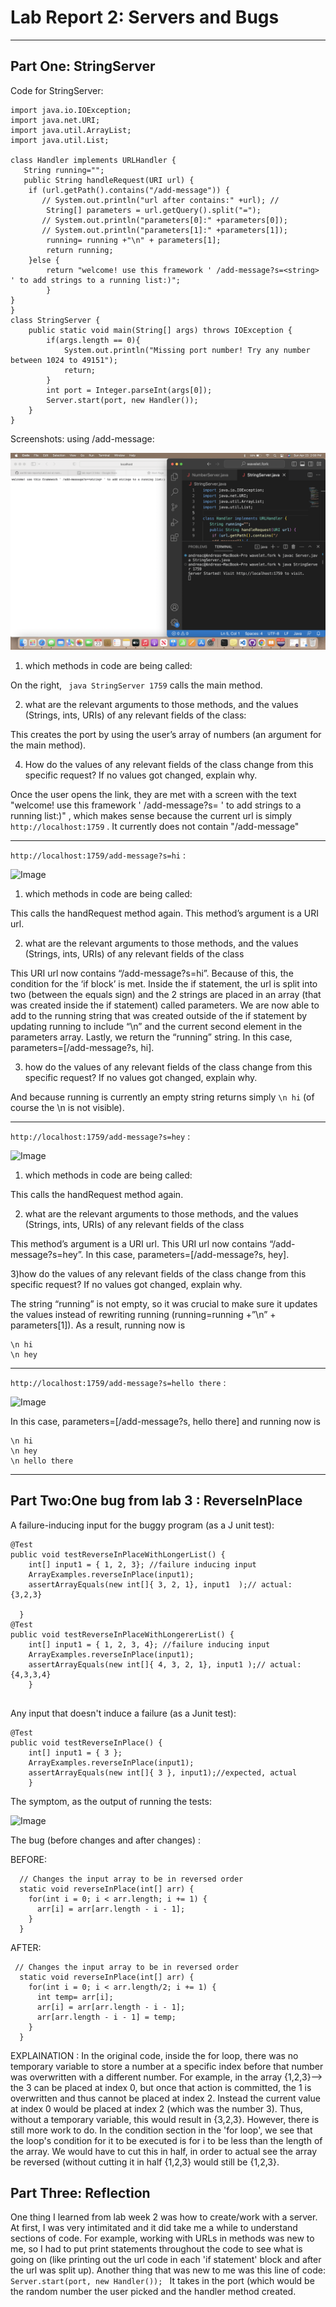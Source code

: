 # **Lab Report 2: Servers and Bugs**
---------

## Part One: StringServer

Code for StringServer:
```
import java.io.IOException;
import java.net.URI;
import java.util.ArrayList;
import java.util.List;

class Handler implements URLHandler {
   String running=""; 
   public String handleRequest(URI url) {
    if (url.getPath().contains("/add-message")) {
       // System.out.println("url after contains:" +url); //
        String[] parameters = url.getQuery().split("=");
       // System.out.println("parameters[0]:" +parameters[0]);
       // System.out.println("parameters[1]:" +parameters[1]);
        running= running +"\n" + parameters[1];
        return running;
    }else {
        return "welcome! use this framework ' /add-message?s=<string> ' to add strings to a running list:)"; 
        }       
}
}
class StringServer {
    public static void main(String[] args) throws IOException {
        if(args.length == 0){
            System.out.println("Missing port number! Try any number between 1024 to 49151");
            return;
        }
        int port = Integer.parseInt(args[0]);
        Server.start(port, new Handler());
    }
}
```


 Screenshots: using /add-message: 

 ![Image](https://raw.githubusercontent.com/a5calderon/cse15l-lab-reports/main/Screen%20Shot%202023-04-23%20at%202.08.45%20PM.png)
 
 1) which methods in code are being called:


 On the right, ``` java StringServer 1759``` calls the main method.

 2) what are the relevant arguments to those methods, and the values (Strings, ints, URIs) of any relevant fields of the class:


This creates the port by using the user’s array of numbers (an argument for the main method). 
 
 4) How do the values of any relevant fields of the class change from this specific request? If no values got changed, explain why.


Once the user opens the link, they are met with a screen with the text "welcome! use this framework ' /add-message?s=<string> ' to add strings to a running list:)" , which makes sense because the current url is simply  ```http://localhost:1759```  . It currently does not contain "/add-message"


---------
	
 ```http://localhost:1759/add-message?s=hi``` :
	
 ![Image](https://raw.githubusercontent.com/a5calderon/cse15l-lab-reports/main/Screen%20Shot%202023-04-23%20at%202.09.53%20PM.png)
 
 1) which methods in code are being called:
	
This calls the handRequest method again. This method’s argument is a URI url. 

 2) what are the relevant arguments to those methods, and the values (Strings, ints, URIs) of any relevant fields of the class
	
This URI url now contains “/add-message?s=hi”. Because of this, the condition for the ‘if block’ is met. Inside the if statement, the url is split into two (between the equals sign) and the 2 strings are placed in an array (that was created inside the if statement) called parameters. We are now able to add to the running string that was created outside of the if statement by updating running to include “\n” and the current second element in the parameters array. Lastly, we return the “running” string. In this case, parameters=[/add-message?s, hi].


 3) how do the values of any relevant fields of the class change from this specific request? If no values got changed, explain why.

 And because running is currently an empty string returns simply ```\n hi``` (of course the \n is not visible).
	
---------

```http://localhost:1759/add-message?s=hey``` :
	
![Image](https://raw.githubusercontent.com/a5calderon/cse15l-lab-reports/main/Screen%20Shot%202023-04-23%20at%202.10.03%20PM.png)

1) which methods in code are being called:
	
This calls the handRequest method again. 

2) what are the relevant arguments to those methods, and the values (Strings, ints, URIs) of any relevant fields of the class
	
This method’s argument is a URI url. This URI url now contains “/add-message?s=hey”. In this case, parameters=[/add-message?s, hey].

3)how do the values of any relevant fields of the class change from this specific request? If no values got changed, explain why.
	
	
The string “running” is not empty, so it was crucial to make sure  it updates the values instead of rewriting running (running=running +”\n” + parameters[1]). As a result, running now is 
	
```
\n hi 
\n hey
```
	
---------
	
```http://localhost:1759/add-message?s=hello there``` : 
	
![Image](https://raw.githubusercontent.com/a5calderon/cse15l-lab-reports/main/Screen%20Shot%202023-04-23%20at%202.10.12%20PM.png)
 
In this case,  parameters=[/add-message?s, hello there] and running now is 
	
```
\n hi 
\n hey
\n hello there
```
	
---------
	
## Part Two:One bug from lab 3 : ReverseInPlace

A failure-inducing input for the buggy program (as a J unit test):
	
```
@Test 
public void testReverseInPlaceWithLongerList() {
    int[] input1 = { 1, 2, 3}; //failure inducing input 
    ArrayExamples.reverseInPlace(input1);
    assertArrayEquals(new int[]{ 3, 2, 1}, input1  );// actual: {3,2,3}

  }
@Test   
public void testReverseInPlaceWithLongererList() {
    int[] input1 = { 1, 2, 3, 4}; //failure inducing input 
    ArrayExamples.reverseInPlace(input1);
    assertArrayEquals(new int[]{ 4, 3, 2, 1}, input1 );// actual: {4,3,3,4}
	}
	
  ```
	
Any input that doesn't induce a failure (as a Junit test):
	
```
@Test 
public void testReverseInPlace() {
    int[] input1 = { 3 };
    ArrayExamples.reverseInPlace(input1);
    assertArrayEquals(new int[]{ 3 }, input1);//expected, actual
	}
 ```

The symptom, as the output of running the tests:
	
![Image](https://raw.githubusercontent.com/a5calderon/cse15l-lab-reports/main/Screen%20Shot%202023-04-23%20at%201.03.47%20PM.png)

The bug (before changes and after changes) :

BEFORE:
	
```
  // Changes the input array to be in reversed order
  static void reverseInPlace(int[] arr) {
    for(int i = 0; i < arr.length; i += 1) {
      arr[i] = arr[arr.length - i - 1];
    }
  }
  ```
				  
AFTER:
				  
```
 // Changes the input array to be in reversed order
  static void reverseInPlace(int[] arr) {
    for(int i = 0; i < arr.length/2; i += 1) {
      int temp= arr[i];
      arr[i] = arr[arr.length - i - 1];
      arr[arr.length - i - 1] = temp;
    }
  }
```

EXPLAINATION : 
In the original code, inside the for loop,   there was no temporary variable to store a number at a specific index before that number was overwritten with a different number. For example, in the array {1,2,3}--> the 3 can be placed at index 0, but once that action is committed, the 1 is overwritten and thus cannot be placed at index 2. Instead the current value at index 0 would be placed at index 2 (which was the number 3). Thus, without a temporary variable, this would result in {3,2,3}. However, there is still more work to do. In the condition section in the 'for loop', we see that the loop's condition for it to be executed is for i to be less than the length of the array. We would have to cut this in half, in order to actual see the array be reversed (without cutting it in half  {1,2,3} would still be {1,2,3}.
## Part Three: Reflection

One thing I learned from lab week 2 was how to create/work with a server. At first, I was very intimitated and it did take me a while to understand sections of code. For example, working with URLs in methods was new to me, so I had to put print statements throughout the code to see what is going on (like printing out the url code in each 'if statement' block and after the url was split up). Another thing that was new to me was this line of code: 
```Server.start(port, new Handler()); ```
It takes in the port (which would be the random number the user picked and the handler method created. 
